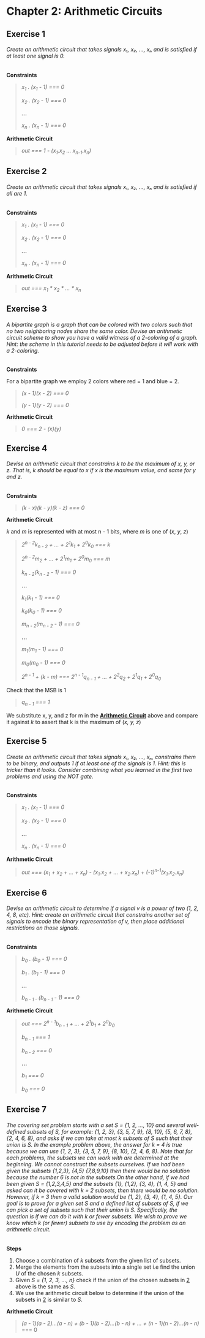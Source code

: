 # Chapter 2: Arithmetic Circuits

## Exercise 1

###### Create an arithmetic circuit that takes signals x₁, x₂, ..., xₙ and is satisfied if at least one signal is 0.

**Constraints**

> _x<sub>1</sub> . (x<sub>1</sub> - 1) === 0_
>
> _x<sub>2</sub> . (x<sub>2</sub> - 1) === 0_
>
> **_..._**
>
> _x<sub>n</sub> . (x<sub>n</sub> - 1) === 0_


**Arithmetic Circuit**

> _out === 1 - (x<sub>1</sub>.x<sub>2</sub> ... x<sub>n-1</sub>.x<sub>n</sub>)_

## Exercise 2

###### Create an arithmetic circuit that takes signals x₁, x₂, ..., xₙ and is satisfied if all are 1.

**Constraints**

> _x<sub>1</sub> . (x<sub>1</sub> - 1) === 0_
>
> _x<sub>2</sub> . (x<sub>2</sub> - 1) === 0_
>
> **_..._**
>
> _x<sub>n</sub> . (x<sub>n</sub> - 1) === 0_


**Arithmetic Circuit**

> _out === x<sub>1</sub> * x<sub>2</sub> * ... * x<sub>n</sub>_

## Exercise 3

###### A bipartite graph is a graph that can be colored with two colors such that no two neighboring nodes share the same color. Devise an arithmetic circuit scheme to show you have a valid witness of a 2-coloring of a graph. Hint: the scheme in this tutorial needs to be adjusted before it will work with a 2-coloring.

**Constraints**

For a bipartite graph we employ 2 colors where red = 1 and blue = 2.

> _(x - 1)(x - 2) === 0_
> 
> _(y - 1)(y - 2) === 0_

**Arithmetic Circuit**
> _0 === 2 - (x)(y)_

## Exercise 4

###### Devise an arithmetic circuit that constrains k to be the maximum of x, y, or z. That is, k should be equal to x if x is the maximum value, and same for y and z.

**Constraints**

> _(k - x)(k - y)(k - z) === 0_

**Arithmetic Circuit**

_k_ and _m_ is represented with at most n - 1 bits, where _m_ is one of (_x_, _y_, _z_)

> _2<sup>n - 2</sup>k<sub>n - 2</sub> + ... +  2<sup>1</sup>k<sub>1</sub> + 2<sup>0</sup>k<sub>0</sub> === k_
> 
> _2<sup>n - 2</sup>m<sub>2</sub> + ... + 2<sup>1</sup>m<sub>1</sub> + 2<sup>0</sup>m<sub>0</sub> === m_
> 
> _k<sub>n - 2</sub>(k<sub>n - 2</sub> - 1) === 0_
> 
> **...**
> 
> _k<sub>1</sub>(k<sub>1</sub> - 1) === 0_
> 
> _k<sub>0</sub>(k<sub>0</sub> - 1) === 0_
> 
> _m<sub>n - 2</sub>(m<sub>n - 2</sub> - 1) === 0_
> 
> **...**
> 
> _m<sub>1</sub>(m<sub>1</sub> - 1) === 0_
> 
> _m<sub>0</sub>(m<sub>0</sub> - 1) === 0_
> 
> _2<sup>n - 1</sup> + (k - m) === 2<sup>n - 1</sup>q<sub>n - 1</sub> + ... + 2<sup>2</sup>q<sub>2</sub> + 2<sup>1</sup>q<sub>1</sub> + 2<sup>0</sup>q<sub>0</sub>_ 

Check that the MSB is 1
> _q<sub>n - 1</sub> === 1_

We substitute x, y, and z for m in the **[Arithmetic Circuit](#exercise-4)** above and compare it against _k_ to assert that k is the maximum of (_x, y, z_)

## Exercise 5

###### Create an arithmetic circuit that takes signals x₁, x₂, ..., xₙ, constrains them to be binary, and outputs 1 if at least one of the signals is 1. Hint: this is tricker than it looks. Consider combining what you learned in the first two problems and using the NOT gate.

**Constraints**

> _x<sub>1</sub> . (x<sub>1</sub> - 1) === 0_
>
> _x<sub>2</sub> . (x<sub>2</sub> - 1) === 0_
>
> **_..._**
>
> _x<sub>n</sub> . (x<sub>n</sub> - 1) === 0_

**Arithmetic Circuit**

> _out === (x<sub>1</sub> + x<sub>2</sub> + ... + x<sub>n</sub>) - (x<sub>1</sub>.x<sub>2</sub> + ... + x<sub>2</sub>.x<sub>n</sub>) + (-1)<sup>n-1</sup>(x<sub>1</sub>.x<sub>2</sub>.x<sub>n</sub>)_

## Exercise 6

###### Devise an arithmetic circuit to determine if a signal v is a power of two (1, 2, 4, 8, etc). Hint: create an arithmetic circuit that constrains another set of signals to encode the binary representation of v, then place additional restrictions on those signals.

**Constraints**

> _b<sub>0</sub> . (b<sub>0</sub> - 1) === 0_
>
> _b<sub>1</sub> . (b<sub>1</sub> - 1) === 0_
>
> **_..._**
>
> _b<sub>n - 1</sub> . (b<sub>n - 1</sub> - 1) === 0_

**Arithmetic Circuit**

> _out === 2<sup>n - 1</sup>b<sub>n - 1</sub> + ... + 2<sup>1</sup>b<sub>1</sub> + 2<sup>0</sup>b<sub>0</sub>_
> 
> _b<sub>n - 1</sub> === 1_
> 
> _b<sub>n - 2</sub> === 0_
> 
> **...**
> 
> 
> _b<sub>1</sub> === 0_
> 
> _b<sub>0</sub> === 0_

## Exercise 7

###### The covering set problem starts with a set S = {1, 2, …, 10} and several well-defined subsets of S, for example: {1, 2, 3}, {3, 5, 7, 9}, {8, 10}, {5, 6, 7, 8}, {2, 4, 6, 8}, and asks if we can take at most k subsets of S such that their union is S. In the example problem above, the answer for k = 4 is true because we can use {1, 2, 3}, {3, 5, 7, 9}, {8, 10}, {2, 4, 6, 8}. Note that for each problems, the subsets we can work with are determined at the beginning. We cannot construct the subsets ourselves. If we had been given the subsets {1,2,3}, {4,5} {7,8,9,10} then there would be no solution because the number 6 is not in the subsets.On the other hand, if we had been given S = {1,2,3,4,5} and the subsets {1}, {1,2}, {3, 4}, {1, 4, 5} and asked can it be covered with k = 2 subsets, then there would be no solution. However, if k = 3 then a valid solution would be {1, 2}, {3, 4}, {1, 4, 5}. Our goal is to prove for a given set S and a defined list of subsets of S, if we can pick a set of subsets such that their union is S. Specifically, the question is if we can do it with k or fewer subsets. We wish to prove we know which k (or fewer) subsets to use by encoding the problem as an arithmetic circuit.

**Steps**

1. Choose a combination of _k_ subsets from the given list of subsets.
2. Merge the elements from the subsets into a single set i.e find the union _U_ of the chosen _k_ subsets.
3. Given _S = {1, 2, 3, ..., n}_ check if the union of the chosen subsets in [2]() above is the same as _S_.
4. We use the arithmetic circuit below to determine if the union of the subsets in [2]() is similar to _S_.


**Arithmetic Circuit**

> _(a - 1)(a - 2)...(a - n) + (b - 1)(b - 2)...(b - n) + ... + (n - 1)(n - 2)...(n - n)_ === 0
